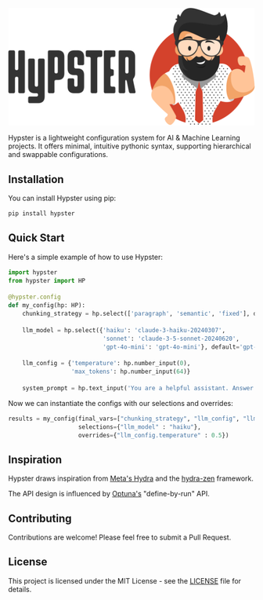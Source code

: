 <p align="center">
  <img src="assets/hypster_with_text.png" alt="Hypster Logo" width="600"/>
</p>

Hypster is a lightweight configuration system for AI & Machine Learning projects. 
It offers minimal, intuitive pythonic syntax, supporting hierarchical and swappable configurations.

## Installation

You can install Hypster using pip:

```bash
pip install hypster
```

## Quick Start

Here's a simple example of how to use Hypster:

```python
import hypster
from hypster import HP

@hypster.config
def my_config(hp: HP):
    chunking_strategy = hp.select(['paragraph', 'semantic', 'fixed'], default='paragraph')
    
    llm_model = hp.select({'haiku': 'claude-3-haiku-20240307', 
                           'sonnet': 'claude-3-5-sonnet-20240620',
                           'gpt-4o-mini': 'gpt-4o-mini'}, default='gpt-4o-mini')
    
    llm_config = {'temperature': hp.number_input(0), 
                  'max_tokens': hp.number_input(64)}
    
    system_prompt = hp.text_input('You are a helpful assistant. Answer with one word only')
```

Now we can instantiate the configs with our selections and overrides:
```python
results = my_config(final_vars=["chunking_strategy", "llm_config", "llm_model"], 
                    selections={"llm_model" : "haiku"}, 
                    overrides={"llm_config.temperature" : 0.5})
```

## Inspiration
Hypster draws inspiration from [Meta's Hydra](https://github.com/facebookresearch/hydra) and the [hydra-zen](https://github.com/mit-ll-responsible-ai/hydra-zen) framework.

The API design is influenced by [Optuna's](https://github.com/optuna/optuna) "define-by-run" API.

## Contributing

Contributions are welcome! Please feel free to submit a Pull Request.

## License

This project is licensed under the MIT License - see the [LICENSE](LICENSE) file for details.